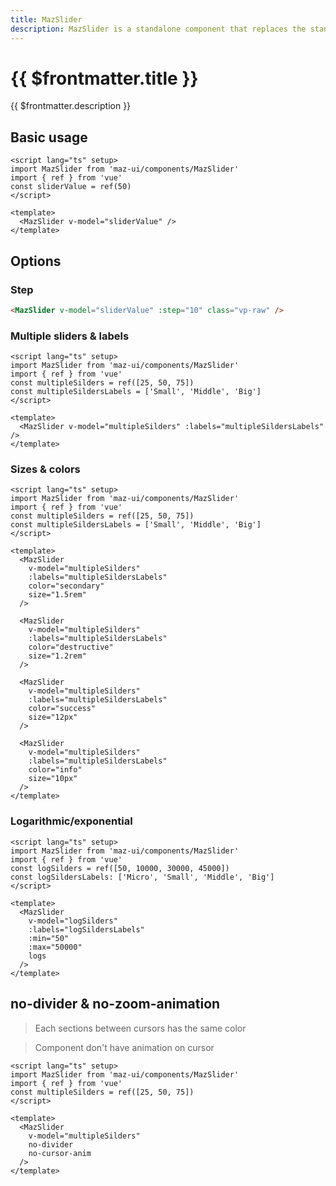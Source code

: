 ```yaml
---
title: MazSlider
description: MazSlider is a standalone component that replaces the standard html input range with a beautiful design system. Many options like multiple cursors and values, colors, sizes and logarithmic/exponential values are available
---
```


# {{ $frontmatter.title }}

{{ $frontmatter.description }}

<!--@include: ./../.vitepress/mixins/getting-started.md-->

## Basic usage

<MazSlider v-model="sliderValue" class="vp-raw" />

```vue
<script lang="ts" setup>
import MazSlider from 'maz-ui/components/MazSlider'
import { ref } from 'vue'
const sliderValue = ref(50)
</script>

<template>
  <MazSlider v-model="sliderValue" />
</template>
```

## Options

### Step

<MazSlider v-model="sliderValue" :step="10" class="vp-raw" />

```html
<MazSlider v-model="sliderValue" :step="10" class="vp-raw" />
```

### Multiple sliders & labels

<MazSlider v-model="multipleSilders" :labels="multipleSildersLabels" />

```vue
<script lang="ts" setup>
import MazSlider from 'maz-ui/components/MazSlider'
import { ref } from 'vue'
const multipleSilders = ref([25, 50, 75])
const multipleSildersLabels = ['Small', 'Middle', 'Big']
</script>

<template>
  <MazSlider v-model="multipleSilders" :labels="multipleSildersLabels" />
</template>
```

### Sizes & colors

<MazSlider
  v-model="multipleSilders"
  :labels="multipleSildersLabels"
  color="secondary"
  size="1.5rem"
/>

<MazSlider
  v-model="multipleSilders"
  :labels="multipleSildersLabels"
  color="destructive"
  size="1.2rem"
/>

<MazSlider
  v-model="multipleSilders"
  :labels="multipleSildersLabels"
  color="success"
  size="12px"
/>

<MazSlider
  v-model="multipleSilders"
  :labels="multipleSildersLabels"
  color="info"
  size="10px"
/>

```vue
<script lang="ts" setup>
import MazSlider from 'maz-ui/components/MazSlider'
import { ref } from 'vue'
const multipleSilders = ref([25, 50, 75])
const multipleSildersLabels = ['Small', 'Middle', 'Big']
</script>

<template>
  <MazSlider
    v-model="multipleSilders"
    :labels="multipleSildersLabels"
    color="secondary"
    size="1.5rem"
  />

  <MazSlider
    v-model="multipleSilders"
    :labels="multipleSildersLabels"
    color="destructive"
    size="1.2rem"
  />

  <MazSlider
    v-model="multipleSilders"
    :labels="multipleSildersLabels"
    color="success"
    size="12px"
  />

  <MazSlider
    v-model="multipleSilders"
    :labels="multipleSildersLabels"
    color="info"
    size="10px"
  />
</template>
```

### Logarithmic/exponential

<MazSlider
  v-model="logSilders"
  :labels="logSildersLabels"
  :min="50"
  :max="50000"
  logs
/>

```vue
<script lang="ts" setup>
import MazSlider from 'maz-ui/components/MazSlider'
import { ref } from 'vue'
const logSilders = ref([50, 10000, 30000, 45000])
const logSildersLabels: ['Micro', 'Small', 'Middle', 'Big']
</script>

<template>
  <MazSlider
    v-model="logSilders"
    :labels="logSildersLabels"
    :min="50"
    :max="50000"
    logs
  />
</template>
```

## no-divider & no-zoom-animation

> Each sections between cursors has the same color

> Component don't have animation on cursor

<MazSlider
  v-model="multipleSilders"
  no-divider
  no-cursor-anim
/>

```vue
<script lang="ts" setup>
import MazSlider from 'maz-ui/components/MazSlider'
import { ref } from 'vue'
const multipleSilders = ref([25, 50, 75])
</script>

<template>
  <MazSlider
    v-model="multipleSilders"
    no-divider
    no-cursor-anim
  />
</template>
```

<script lang="ts" setup>
  import { ref } from 'vue'
  const sliderValue = ref(50)
  const multipleSilders = ref([25, 50, 75])
  const multipleSildersLabels = ['Small', 'Middle', 'Big']

  const logSilders = ref([50, 10000, 30000, 45000])
  const logSildersLabels = ['Micro', 'Small', 'Middle', 'Big']
</script>

<!--@include: ./../../.vitepress/generated-docs/maz-slider.doc.md-->
